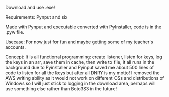 Download and use .exe! 

Requirements: Pynput and six

Made with Pynput and executable converted with PyInstaller, code is in the .pyw file. 

Usecase: For now just for fun and maybe getting some of my teacher's accounts. 

Concept: It is all functional programming: create listener, listen for keys, log the keys in an arr, save them in cache, then write to file, It all runs in the background due to Pyinstaller and Pyinput saved me about 500 lines of code to listen for all the keys but after all DNRY is my motto! I removed the AWS writing ability as it would not work on different OSs and distributions of Windows so I will just stick to logging in the download area, perhaps will use something else rather than Boto3S3 in the future!
